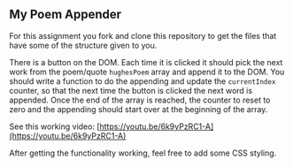 ## My Poem Appender

For this assignment you fork and clone this repository to get the files that have some of the structure given to you. 

There is a button on the DOM. Each time it is clicked it should pick the next work from the poem/quote `hughesPoem` array and append it to the DOM. You should write a function to do the appending and update the `currentIndex` counter, so that the next time the button is clicked the next word is appended. Once the end of the array is reached, the counter to reset to zero and the appending should start over at the beginning of the array.

See this working video: [https://youtu.be/6k9yPzRC1-A](https://youtu.be/6k9yPzRC1-A)

After getting the functionality working, feel free to add some CSS styling.